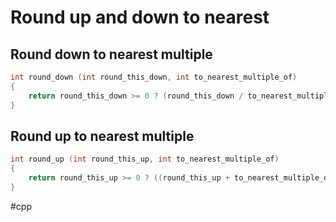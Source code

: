 # Round up and down to nearest

## Round down to nearest multiple

```C++
int round_down (int round_this_down, int to_nearest_multiple_of) 
{
    return round_this_down >= 0 ? (round_this_down / to_nearest_multiple_of) * to_nearest_multiple_of : ((round_this_down - to_nearest_multiple_of + 1) / to_nearest_multiple_of) * to_nearest_multiple_of;
}
```

## Round up to nearest multiple

```C++
int round_up (int round_this_up, int to_nearest_multiple_of) 
{
    return round_this_up >= 0 ? ((round_this_up + to_nearest_multiple_of - 1) / to_nearest_multiple_of) * to_nearest_multiple_of : (round_this_up / to_nearest_multiple_of) * to_nearest_multiple_of;
}
```

#cpp 